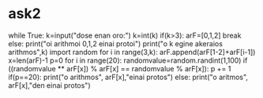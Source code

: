 # ask2
while True:
  k=input("dose enan oro:")
  k=int(k)
  if(k>3):
        arF=[0,1,2]
        break
  else:
       print("oi arithmoi 0,1,2 einai protoi")
print("o k egine akeraios arithmos",k)
import random
for i in range(3,k):
     arF.append(arF[1-2]+arF[i-1])
x=len(arF)-1
p=0
for i in range(20):
     randomvalue=random.randint(1,100)
     if ((randomvalue ** arF[x]) % arF[x] == randomvalue %  arF[x]):
          p += 1
if(p==20):
     print("o arithmos", arF[x],"einai protos")
else:
     print("o aritmos", arF[x],"den einai protos")
 
